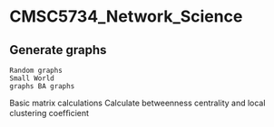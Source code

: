 # CMSC5734_Network_Science

## Generate graphs 
```
Random graphs
Small World 
graphs BA graphs
```
Basic matrix calculations
Calculate betweenness centrality and local clustering coefﬁcient 
